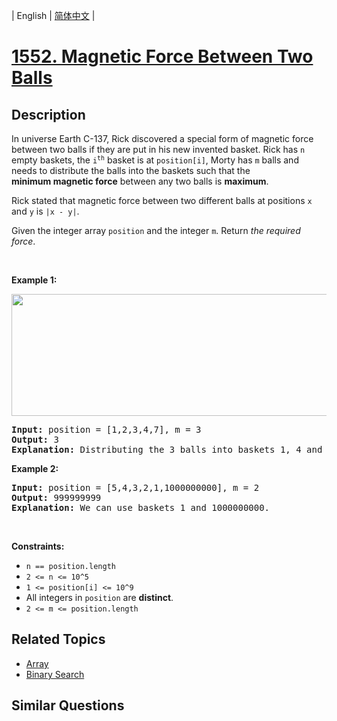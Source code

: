 
| English | [简体中文](README.md) |

# [1552. Magnetic Force Between Two Balls](https://leetcode-cn.com/problems/magnetic-force-between-two-balls/)

## Description

<p>In universe Earth&nbsp;C-137, Rick discovered a special form of magnetic force between&nbsp;two balls if they are put in his new invented basket. Rick has&nbsp;<code>n</code> empty baskets, the <code>i<sup>th</sup></code> basket is at <code>position[i]</code>, Morty has <code>m</code> balls and needs to distribute the balls into the baskets such that the <strong>minimum&nbsp;magnetic force</strong>&nbsp;between any two balls is <strong>maximum</strong>.</p>

<p>Rick stated that&nbsp;magnetic force between two different balls at positions <code>x</code> and <code>y</code> is <code>|x - y|</code>.</p>

<p>Given the integer array <code>position</code>&nbsp;and the integer <code>m</code>. Return <em>the required force</em>.</p>

<p>&nbsp;</p>
<p><strong>Example 1:</strong></p>
<img alt="" src="https://assets.leetcode.com/uploads/2020/08/11/q3v1.jpg" style="width: 562px; height: 195px;" />
<pre>
<strong>Input:</strong> position = [1,2,3,4,7], m = 3
<strong>Output:</strong> 3
<strong>Explanation:</strong> Distributing the 3 balls into baskets 1, 4 and 7 will make the magnetic force between ball pairs [3, 3, 6]. The minimum magnetic force is 3. We cannot achieve a larger minimum magnetic force than 3.
</pre>

<p><strong>Example 2:</strong></p>

<pre>
<strong>Input:</strong> position = [5,4,3,2,1,1000000000], m = 2
<strong>Output:</strong> 999999999
<strong>Explanation:</strong> We can use baskets 1 and 1000000000.
</pre>

<p>&nbsp;</p>
<p><strong>Constraints:</strong></p>

<ul>
	<li><code>n == position.length</code></li>
	<li><code>2 &lt;= n &lt;= 10^5</code></li>
	<li><code>1 &lt;= position[i] &lt;= 10^9</code></li>
	<li>All integers in <code>position</code> are <strong>distinct</strong>.</li>
	<li><code>2 &lt;= m &lt;= position.length</code></li>
</ul>


## Related Topics

- [Array](https://leetcode-cn.com/tag/array)
- [Binary Search](https://leetcode-cn.com/tag/binary-search)

## Similar Questions


